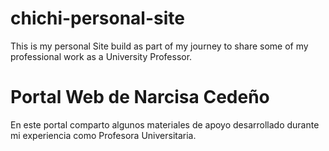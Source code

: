 # chichi-personal-site

This is my personal Site build as part of my journey to share some of my professional work as a University Professor.

# Portal Web de Narcisa Cedeño

En este portal comparto algunos materiales de apoyo desarrollado durante mi experiencia como Profesora Universitaria.

